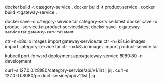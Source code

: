 docker build -t category-service .
docker build -t product-service .
docker build -t gateway-service .

docker save -o category-service.tar category-service:latest
docker save -o product-service.tar product-service:latest
docker save -o gateway-service.tar gateway-service:latest

ctr -n=k8s.io images import gateway-service.tar
ctr -n=k8s.io images import category-service.tar
ctr -n=k8s.io images import product-service.tar 


kubectl port-forward deployment.apps/gateway-service 8080:80 -n development

curl -s 127.0.0.1:8080/category-service/api/v1/list | jq .
curl -s 127.0.0.1:8080/product-service/api/v1/list | jq .
